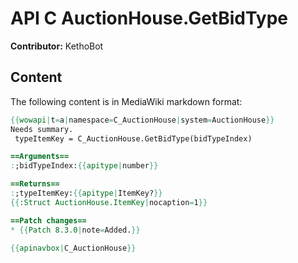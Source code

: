 # API C AuctionHouse.GetBidType

**Contributor:** KethoBot

## Content

The following content is in MediaWiki markdown format:

```mediawiki
{{wowapi|t=a|namespace=C_AuctionHouse|system=AuctionHouse}}
Needs summary.
 typeItemKey = C_AuctionHouse.GetBidType(bidTypeIndex)

==Arguments==
:;bidTypeIndex:{{apitype|number}}

==Returns==
:;typeItemKey:{{apitype|ItemKey?}}
{{:Struct AuctionHouse.ItemKey|nocaption=1}}

==Patch changes==
* {{Patch 8.3.0|note=Added.}}

{{apinavbox|C_AuctionHouse}}
```
